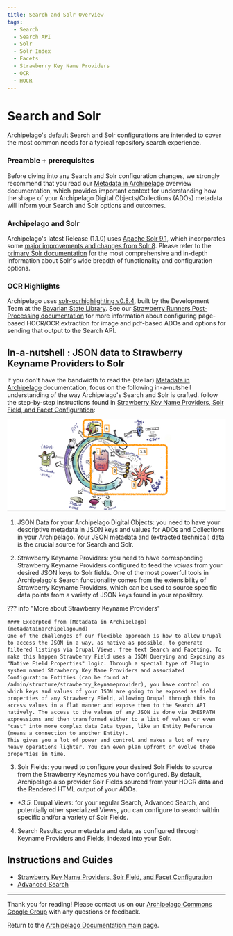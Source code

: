 ```yaml
---
title: Search and Solr Overview
tags:
  - Search
  - Search API
  - Solr
  - Solr Index
  - Facets
  - Strawberry Key Name Providers
  - OCR
  - HOCR
---
```


# Search and Solr

Archipelago's default Search and Solr configurations are intended to cover the most common needs for a typical repository search experience.

### Preamble + prerequisites 

Before diving into any Search and Solr configuration changes, we strongly recommend that you read our [Metadata in Archipelago](metadatainarchipelago.md) overview documentation, which provides important context for understanding how the shape of your Archipelago Digital Objects/Collections (ADOs) metadata will inform your Search and Solr options and outcomes.

### Archipelago and Solr
Archipelago's latest Release (1.1.0) uses [Apache Solr 9.1](https://solr.apache.org/guide/solr/9_1/index.html), which incorporates some [major improvements and changes from Solr 8](https://solr.apache.org/guide/solr/9_1/upgrade-notes/major-changes-in-solr-9.html). Please refer to the [primary Solr documentation](https://solr.apache.org/guide/solr/9_1/index.html) for the most comprehensive and in-depth information about Solr's wide breadth of functionality and configuration options.

### OCR Highlights

Archipelago uses [solr-ocrhighlighting v0.8.4](https://github.com/dbmdz/solr-ocrhighlighting/releases/tag/wip), built by the Development Team at the [Bavarian State Library](https://github.com/dbmdz). See our [Strawberry Runners Post-Processing documentation](strawberryrunners.md) for more information about configuring page-based HOCR/OCR extraction for image and pdf-based ADOs and options for sending that output to the Search API.

## In-a-nutshell : JSON data to Strawberry Keyname Providers to Solr

If you don't have the bandwidth to read the (stellar) [Metadata in Archipelago](metadatainarchipelago.md) documentation, focus on the following in-a-nutshell understanding of the way Archipelago's Search and Solr is crafted. follow the step-by-step instructions found in [Strawberry Key Name Providers, Solr Field, and Facet Configuration](strawberry_key_name_providers.md):

![Search in-a-nutshell overview](images/SearchInANutshell_Twig_JSON_Metadata_Diego_doodle.jpg)

1. JSON Data for your Archipelago Digital Objects: you need to have your descriptive metadata in JSON keys and values for ADOs and Collections in your Archipelago. Your JSON metadata and (extracted technical) data is the crucial source for Search and Solr.

2. Strawberry Keyname Providers: you need to have corresponding Strawberry Keyname Providers configured to feed the _values_ from your desired JSON keys to Solr fields. One of the most powerful tools in Archipelago's Search functionality comes from the extensibility of Strawberry Keyname Providers, which can be used to source specific data points from a variety of JSON keys found in your repository.

??? info "More about Strawberry Keyname Providers"

    #### Excerpted from [Metadata in Archipelago](metadatainarchipelago.md)
    One of the challenges of our flexible approach is how to allow Drupal to access the JSON in a way, as native as possible, to generate filtered listings via Drupal Views, free text Search and Faceting. To make this happen Strawberry Field uses a JSON Querying and Exposing as "Native Field Properties" logic. Through a special type of Plugin system named Strawberry Key Name Providers and associated Configuration Entities (can be found at /admin/structure/strawberry_keynameprovider), you have control on which keys and values of your JSON are going to be exposed as field properties of any Strawberry Field, allowing Drupal through this to access values in a flat manner and expose them to the Search API natively. The access to the values of any JSON is done via JMESPATH expressions and then transformed either to a list of values or even "cast" into more complex data Data types, like an Entity Reference (means a connection to another Entity).
    This gives you a lot of power and control and makes a lot of very heavy operations lighter. You can even plan upfront or evolve these properties in time.

3. Solr Fields: you need to configure your desired Solr Fields to source from the Strawberry Keynames you have configured. By default, Archipelago also provider Solr Fields sourced from your HOCR data and the Rendered HTML output of your ADOs.

* _*3.5._ Drupal Views: for your regular Search, Advanced Search, and potentially other specialized Views, you can configure to search within specific and/or a variety of Solr Fields. 

4. Search Results: your metadata and data, as configured through Keyname Providers and Fields, indexed into your Solr. 

## Instructions and Guides

* [Strawberry Key Name Providers, Solr Field, and Facet Configuration](strawberry_key_name_providers.md) 
* [Advanced Search](search_advanced.md)

___

Thank you for reading! Please contact us on our [Archipelago Commons Google Group](https://groups.google.com/forum/#!forum/archipelago-commons) with any questions or feedback.

Return to the [Archipelago Documentation main page](index.md).
